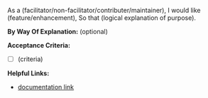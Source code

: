 As a (facilitator/non-facilitator/contributer/maintainer),
I would like (feature/enhancement),
So that (logical explanation of purpose).

__By Way Of Explanation:__ (optional)

__Acceptance Criteria:__

- [ ] \(criteria\)

__Helpful Links:__

- [documentation link](http://example.com)
